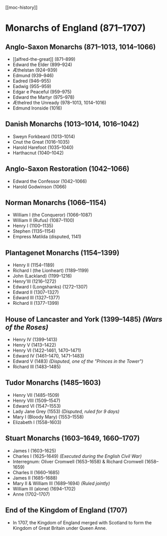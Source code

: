 [[moc-history]]

# Monarchs of England (871–1707)

## Anglo-Saxon Monarchs (871–1013, 1014–1066)

- [[alfred-the-great]] (871–899)
- Edward the Elder (899–924)
- Æthelstan (924–939)
- Edmund (939–946)
- Eadred (946–955)
- Eadwig (955–959)
- Edgar e Peaceful (959–975)
- Edward the Martyr (975–978)
- Æthelred the Unready (978–1013, 1014–1016)
- Edmund Ironside (1016)

## Danish Monarchs (1013–1014, 1016–1042)

- Sweyn Forkbeard (1013–1014)
- Cnut the Great (1016–1035)
- Harold Harefoot (1035–1040)
- Harthacnut (1040–1042)

## Anglo-Saxon Restoration (1042–1066)

- Edward the Confessor (1042–1066)
- Harold Godwinson (1066)

## Norman Monarchs (1066–1154)

- William I (the Conqueror) (1066–1087)
- William II (Rufus) (1087–1100)
- Henry I (1100–1135)
- Stephen (1135–1154)
- Empress Matilda (disputed, 1141)

## Plantagenet Monarchs (1154–1399)

- Henry II (1154–1189)
- Richard I (the Lionheart) (1189–1199)
- John (Lackland) (1199–1216)
- Henry'III (1216–1272)
- Edward I (Longshanks) (1272–1307)
- Edward II (1307–1327)
- Edward III (1327–1377)
- Richard II (1377–1399)

## House of Lancaster and York (1399–1485) _(Wars of the Roses)_

- Henry IV (1399–1413)
- Henry V (1413–1422)
- Henry VI (1422–1461, 1470–1471)
- Edward IV (1461–1470, 1471–1483)
- Edward V (1483) _(Disputed, one of the "Princes in the Tower")_
- Richard III (1483–1485)

## Tudor Monarchs (1485–1603)

- Henry VII (1485–1509)
- Henry VIII (1509–1547)
- Edward VI (1547–1553)
- Lady Jane Grey (1553) _(Disputed, ruled for 9 days)_
- Mary I (Bloody Mary) (1553–1558)
- Elizabeth I (1558–1603)

## Stuart Monarchs (1603–1649, 1660–1707)

- James I (1603–1625)
- Charles I (1625–1649) _(Executed during the English Civil War)_
- Interregnum: Oliver Cromwell (1653–1658) & Richard Cromwell (1658–1659)
- Charles II (1660–1685)
- James II (1685–1688)
- Mary II & William III (1689–1694) _(Ruled jointly)_
- William III (alone) (1694–1702)
- Anne (1702–1707)

## End of the Kingdom of England (1707)

- In 1707, the Kingdom of England merged with Scotland to form the Kingdom of Great Britain under Queen Anne.
